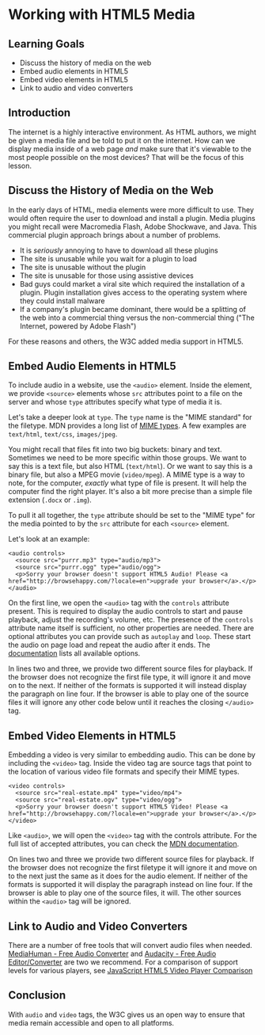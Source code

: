 # Working with HTML5 Media

## Learning Goals

- Discuss the history of media on the web
- Embed audio elements in HTML5
- Embed video elements in HTML5
- Link to audio and video converters

## Introduction

The internet is a highly interactive environment. As HTML authors, we might be
given a media file and be told to put it on the internet. How can we display
media inside of a web page _and_ make sure that it's viewable to the most
people possible on the most devices? That will be the focus of this lesson.

## Discuss the History of Media on the Web

In the early days of HTML, media elements were more difficult to use. They
would often require the user to download and install a plugin. Media plugins
you might recall were Macromedia Flash, Adobe Shockwave, and Java. This
commercial plugin approach brings about a number of problems.

* It is _seriously_ annoying to have to download all these plugins
* The site is unusable while you wait for a plugin to load
* The site is unusable without the plugin
* The site is unusable for those using assistive devices
* Bad guys could market a viral site which required the installation of a
  plugin. Plugin installation gives access to the operating system where they
  could install malware
* If a company's plugin became dominant, there would be a splitting of the web
  into a commercial thing versus the non-commercial thing ("The Internet,
  powered by Adobe Flash")

For these reasons and others, the W3C added media support in HTML5.

## Embed Audio Elements in HTML5

To include audio in a website, use the `<audio>` element. Inside the element,
we provide `<source>` elements whose `src` attributes point to a file on the
server and whose `type` attributes specify what type of media it is.

Let's take a deeper look at `type`. The `type` name is the "MIME standard" for
the filetype. MDN provides a long list of [MIME types][mimetypes]. A few
examples are `text/html`, `text/css`, `images/jpeg`.

You might recall that files fit into two big buckets: binary and text.
Sometimes we need to be more specific within those groups. We want to say this
is a text file, but also HTML (`text/html`). Or we want to say this is a binary
file, but also a MPEG movie (`video/mpeg`). A MIME type is a way to note, for
the computer, _exactly_ what type of file is present. It will help the
computer find the right player. It's also a bit more precise than a simple file
extension (`.docx` or `.img`).

To pull it all together, the `type` attribute should be set to the "MIME type"
for the media pointed to by the `src` attribute for each `<source>` element.

Let's look at an example:

```
<audio controls>
  <source src="purrr.mp3" type="audio/mp3">
  <source src="purrr.ogg" type="audio/ogg">
  <p>Sorry your browser doesn't support HTML5 Audio! Please <a href="http://browsehappy.com/?locale=en">upgrade your browser</a>.</p>
</audio>
```

On the first line, we open the `<audio>` tag with the `controls` attribute
present. This is required to display the audio controls to start and pause
playback, adjust the recording's volume, etc.  The presence of the `controls`
attribute name itself is sufficient, no other properties are needed. There are
optional attributes you can provide such as `autoplay` and `loop`. These start
the audio on page load and repeat the audio after it ends. The
[documentation][audio] lists all available options.

In lines two and three, we provide two different source files for playback. If
the browser does not recognize the first file type, it will ignore it and move
on to the next. If neither of the formats is supported it will instead display
the paragraph on line four. If the browser is able to play one of the source
files it will ignore any other code below until it reaches the closing
`</audio>` tag.

## Embed Video Elements in HTML5

Embedding a video is very similar to embedding audio. This can be done by
including the `<video>` tag. Inside the video tag are source tags that point to
the location of various video file formats and specify their MIME types.

```
<video controls>
  <source src="real-estate.mp4" type="video/mp4">
  <source src="real-estate.ogv" type="video/ogg">
  <p>Sorry your browser doesn't support HTML5 Video! Please <a href="http://browsehappy.com/?locale=en">upgrade your browser</a>.</p>
</video>
```

Like `<audio>`, we will open the `<video>` tag with the controls attribute.
For the full list of accepted attributes, you can check the [MDN documentation][video].

On lines two and three we provide two different source files for playback. If
the browser does not recognize the first filetype it will ignore it and move on
to the next just the same as it does for the audio element. If neither of the
formats is supported it will display the paragraph instead on line four. If
the browser is able to play one of the source files, it will. The other
sources within the `<audio>` tag will be ignored.

## Link to Audio and Video Converters

There are a number of free tools that will convert audio files when needed.
[MediaHuman - Free Audio Converter](http://www.mediahuman.com/audio-converter/)
and [Audacity - Free Audio Editor/Converter](https://sourceforge.net/projects/audacity/) are two we recommend. For a comparison of support levels for various players, see 
[JavaScript HTML5 Video Player Comparison](https://praegnanz.de/html5video/)

## Conclusion

With `audio` and `video` tags, the W3C gives us an open way to ensure that
media remain accessible and open to all platforms.

[mimetypes]: https://developer.mozilla.org/en-US/docs/Web/HTTP/Basics_of_HTTP/MIME_types/Complete_list_of_MIME_types
[audio]: https://developer.mozilla.org/en-US/docs/Web/HTML/Element/audio
[video]: https://developer.mozilla.org/en-US/docs/Web/HTML/Element/video
